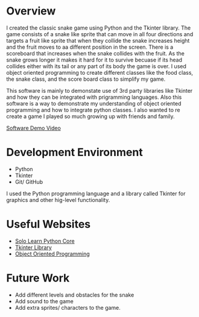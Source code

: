 # Overview

I created the classic snake game using Python and the Tkinter library. The game consists of a snake like sprite that can move in all four directions and targets a fruit like sprite that when they collide the snake increases height and the fruit moves to aa different position 
in the screen. There is a scoreboard that increases when the snake collides with the fruit.  As the snake grows longer it makes it hard for it to survive becuase if its head collides either with its tail or any part of its body the game is over. I used object oriented programming to create different classes like the food class, the snake class, and the score board class to simplify my game. 

This software is mainly to demonstate use of 3rd party libraries like Tkinter and how they can be integrated with prigramming languages. Also this software is a way to demonstrate my understanding of object oriented programming and how to integrate python classes. I also wanted to re create a game I played so much growing up with friends and family. 

[Software Demo Video](http://youtube.link.goes.here)

# Development Environment

* Python 
* Tkinter
* Git/ GitHub 

I used the Python programming language and a library called Tkinter for graphics and other hig-level functionality.

# Useful Websites


* [Solo Learn Python Core](https://www.sololearn.com/learning/1073)
* [Tkinter Library](https://docs.python.org/3/library/tkinter.html)
* [Object Oriented Programming](https://www.youtube.com/watch?v=e4fwY9ZsxPw)

# Future Work

* Add different levels and obstacles for the snake
* Add sound to the game
* Add extra sprites/ characters to the game.
